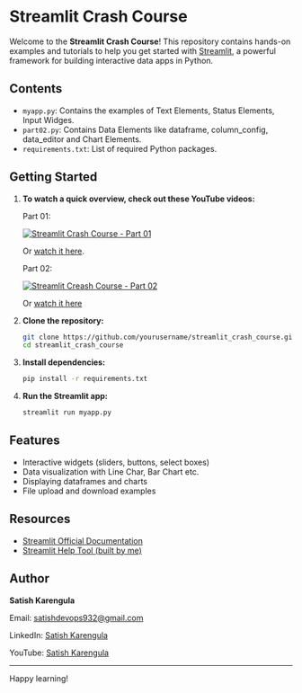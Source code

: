 # Streamlit Crash Course

Welcome to the **Streamlit Crash Course**! This repository contains hands-on examples and tutorials to help you get started with [Streamlit](https://streamlit.io/), a powerful framework for building interactive data apps in Python.

## Contents

- `myapp.py`: Contains the examples of Text Elements, Status Elements, Input Widges.
- `part02.py`: Contains Data Elements like dataframe, column_config, data_editor and Chart Elements.
- `requirements.txt`: List of required Python packages.

## Getting Started

1. **To watch a quick overview, check out these YouTube videos:**

    Part 01:

    [![Streamlit Crash Course - Part 01](https://i.ytimg.com/an_webp/w_HJsTieJTI/mqdefault_6s.webp?du=3000&sqp=CMjbrcYG&rs=AOn4CLA96WV9zAvFGJQ2SuTY0i_kzkkJ3w)](https://www.youtube.com/watch?v=w_HJsTieJTI&t=22s)

    Or [watch it here](https://www.youtube.com/watch?v=w_HJsTieJTI&t=22s).

    Part 02:

    [![Streamlit Creash Course - Part 02](https://i.ytimg.com/an_webp/yJC0TKaG9VI/mqdefault_6s.webp?du=3000&sqp=CJyIrsYG&rs=AOn4CLAJBvsaEbCxImegDobollLwvZ4ztg)](https://www.youtube.com/watch?v=yJC0TKaG9VI&t=1s)

    Or [watch it here](https://www.youtube.com/watch?v=yJC0TKaG9VI&t=1s)


2. **Clone the repository:**
    ```bash
    git clone https://github.com/yourusername/streamlit_crash_course.git
    cd streamlit_crash_course
    ```

3. **Install dependencies:**
    ```bash
    pip install -r requirements.txt
    ```

4. **Run the Streamlit app:**
    ```bash
    streamlit run myapp.py
    ```

## Features

- Interactive widgets (sliders, buttons, select boxes)
- Data visualization with Line Char, Bar Chart etc.
- Displaying dataframes and charts
- File upload and download examples

## Resources

- [Streamlit Official Documentation](https://docs.streamlit.io/)
- [Streamlit Help Tool (built by me)](https://satish-karengula-st-tutorial-01.streamlit.app/)

## Author

**Satish Karengula**  

Email: [satishdevops932@gmail.com](mailto:satishdevops932@gmail.com)

LinkedIn: [Satish Karengula](https://www.linkedin.com/in/satishkarengula/)

YouTube: [Satish Karengula](https://www.youtube.com/@SatishKarengula)

---

Happy learning!